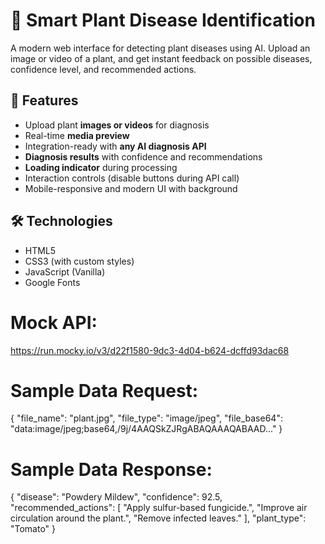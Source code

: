 # 🌿 Smart Plant Disease Identification

A modern web interface for detecting plant diseases using AI. Upload an image or video of a plant, and get instant feedback on possible diseases, confidence level, and recommended actions.

## 🚀 Features

- Upload plant **images or videos** for diagnosis
- Real-time **media preview**
- Integration-ready with **any AI diagnosis API**
- **Diagnosis results** with confidence and recommendations
- **Loading indicator** during processing
- Interaction controls (disable buttons during API call)
- Mobile-responsive and modern UI with background

## 🛠️ Technologies

- HTML5
- CSS3 (with custom styles)
- JavaScript (Vanilla)
- Google Fonts

# Mock API:
https://run.mocky.io/v3/d22f1580-9dc3-4d04-b624-dcffd93dac68

# Sample Data Request:
{
  "file_name": "plant.jpg",
  "file_type": "image/jpeg",
  "file_base64": "data:image/jpeg;base64,/9j/4AAQSkZJRgABAQAAAQABAAD..." 
}


# Sample Data Response:
{
    "disease": "Powdery Mildew",
    "confidence": 92.5,
    "recommended_actions": [
      "Apply sulfur-based fungicide.",
      "Improve air circulation around the plant.",
      "Remove infected leaves."
    ],
    "plant_type": "Tomato"
}